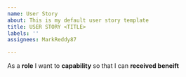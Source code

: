 ```yaml
---
name: User Story
about: This is my default user story template
title: USER STORY <TITLE>
labels: ''
assignees: MarkReddy87

---
```


As a **role** I want to **capability**  so that I can **received beneift**

